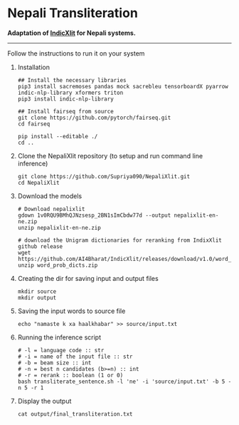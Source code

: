 # Nepali Transliteration

**Adaptation of [IndicXlit](https://github.com/AI4Bharat/IndicXlit) for Nepali systems.**

<hr>

Follow the instructions to run it on your system

1. Installation

    ```
    ## Install the necessary libraries
    pip3 install sacremoses pandas mock sacrebleu tensorboardX pyarrow indic-nlp-library xformers triton
    pip3 install indic-nlp-library

    ## Install fairseq from source
    git clone https://github.com/pytorch/fairseq.git
    cd fairseq

    pip install --editable ./
    cd ..
    ```


2. Clone the NepaliXlit repository (to setup and run command line inference)

    ```
    git clone https://github.com/Supriya090/NepaliXlit.git
    cd NepaliXlit
    ```


3. Download the models
    ```
    # Download nepalixlit
    gdown 1v0RQU9BMhQJNzsesp_2BN1sImCbdw77d --output nepalixlit-en-ne.zip
    unzip nepalixlit-en-ne.zip

    # download the Unigram dictionaries for reranking from IndixXlit github release
    wget https://github.com/AI4Bharat/IndicXlit/releases/download/v1.0/word_prob_dicts.zip
    unzip word_prob_dicts.zip
    ```


4. Creating the dir for saving input and output files

    ```
    mkdir source 
    mkdir output
    ```

5. Saving the input words to source file

    ```
    echo "namaste k xa haalkhabar" >> source/input.txt
    ```

6. Running the inference script

    ```
    # -l = language code :: str
    # -i = name of the input file :: str
    # -b = beam size :: int
    # -n = best n candidates (b>=n) :: int
    # -r = rerank :: boolean (1 or 0)
    bash transliterate_sentence.sh -l 'ne' -i 'source/input.txt' -b 5 -n 5 -r 1

    ```

7. Display the output 

    ```
    cat output/final_transliteration.txt
    ```
